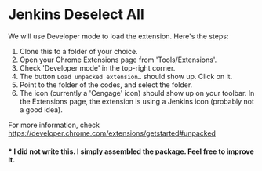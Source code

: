 # Jenkins Deselect All

We will use Developer mode to load the extension.
Here's the steps:


1. Clone this to a folder of your choice. 
1. Open your Chrome Extensions page from 'Tools/Extensions'.
1. Check 'Developer mode' in the top-right corner. 
1. The button `Load unpacked extension…` should show up. Click on it.  
1. Point to the folder of the codes, and select the folder. 
1. The icon (currently a 'Cengage' icon) should show up on your toolbar. In the Extensions page, the extension is using a Jenkins icon (probably not a good idea).


For more information, check <https://developer.chrome.com/extensions/getstarted#unpacked>

#### * I did not write this. I simply assembled the package. Feel free to improve it. 